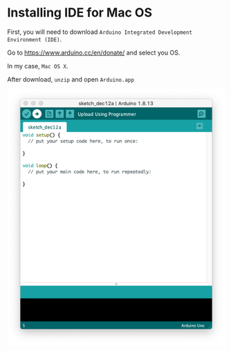 # Installing IDE for Mac OS

First, you will need to download `Arduino Integrated Development Environment (IDE)`. 

Go to https://www.arduino.cc/en/donate/ and select you OS. 

In my case, `Mac OS X`.

After download, `unzip` and open `Arduino.app`

<!--
TODO: the system will ask you to install Java runtime library if you don’t have it in your computer. ???
-->

<img src="images/arduino-ide.png"
  alt="Arduino IDE" 
  style="" />